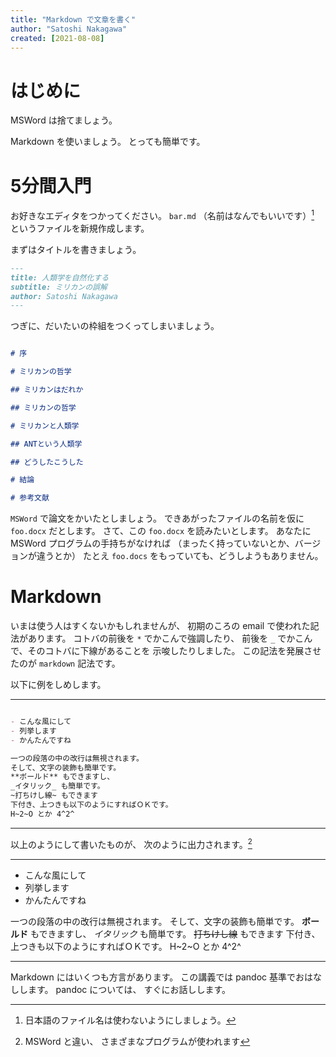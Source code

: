 ```yaml
---
title: "Markdown で文章を書く"
author: "Satoshi Nakagawa"
created: [2021-08-08]
---
```


# はじめに

MSWord は捨てましょう。

Markdown を使いましょう。
とっても簡単です。

# 5分間入門

お好きなエディタをつかってください。
`bar.md` （名前はなんでもいいです）[^fname]
というファイルを新規作成します。

[^fname]: 日本語のファイル名は使わないようにしましょう。

まずはタイトルを書きましょう。

```markdown
---
title: 人類学を自然化する
subtitle: ミリカンの誤解
author: Satoshi Nakagawa
---

```

つぎに、だいたいの枠組をつくってしまいましょう。

```markdown

# 序

# ミリカンの哲学

## ミリカンはだれか

## ミリカンの哲学

# ミリカンと人類学

## ANTという人類学

## どうしたこうした

# 結論

# 参考文献


```


`MSWord` で論文をかいたとしましょう。
できあがったファイルの名前を仮に `foo.docx` だとします。
さて、この `foo.docx` を読みたいとします。
あなたに MSWord プログラムの手持ちがなければ
（まったく持っていないとか、バージョンが違うとか）
たとえ `foo.docs` をもっていても、どうしようもありません。


# Markdown

いまは使う人はすくないかもしれませんが、
初期のころの email で使われた記法があります。
コトバの前後を `*` でかこんで強調したり、
前後を `_` でかこんで、そのコトバに下線があることを
示唆したりしました。
この記法を発展させたのが `markdown` 記法です。

以下に例をしめします。

-----

```markdown

- こんな風にして
- 列挙します
- かんたんですね

一つの段落の中の改行は無視されます。
そして、文字の装飾も簡単です。
**ボールド** もできますし、
_イタリック_ も簡単です。
~打ちけし線~ もできます
下付き、上つきも以下のようにすればＯＫです。
H~2~O とか 4^2^


```

-----

以上のようにして書いたものが、
次のように出力されます。[^md]

[^md]: MSWord と違い、
  さまざまなプログラムが使われます

-----

- こんな風にして
- 列挙します
- かんたんですね

一つの段落の中の改行は無視されます。
そして、文字の装飾も簡単です。
**ボールド** もできますし、
_イタリック_ も簡単です。
~~打ちけし線~~ もできます
下付き、上つきも以下のようにすればＯＫです。
H~2~O とか 4^2^

-----

Markdown にはいくつも方言があります。
この講義では pandoc 基準でおはなしします。
pandoc については、
すぐにお話しします。





